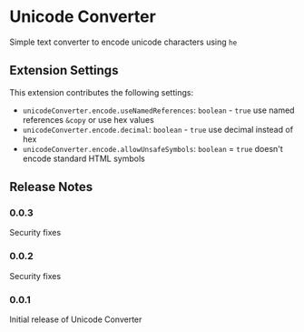 # Unicode Converter

Simple text converter to encode unicode characters using `he`

## Extension Settings

This extension contributes the following settings:

- `unicodeConverter.encode.useNamedReferences`: `boolean` - `true` use named references `&copy` or use hex values
- `unicodeConverter.encode.decimal`: `boolean` - `true` use decimal instead of hex
- `unicodeConverter.encode.allowUnsafeSymbols`: `boolean` = `true` doesn't encode standard HTML symbols

## Release Notes

### 0.0.3

Security fixes

### 0.0.2

Security fixes

### 0.0.1

Initial release of Unicode Converter
